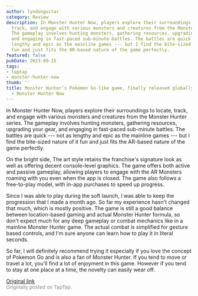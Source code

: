 ```yaml
---
author: lyndonguitar
category: Review
description: In Monster Hunter Now, players explore their surroundings to locate,
  track, and engage with various monsters and creatures from the Monster Hunter series.
  The gameplay involves hunting monsters, gathering resources, upgrading your gear,
  and engaging in fast-paced sub-minute battles. The battles are quick --- not as
  lengthy and epic as the mainline games --- but I find the bite-sized nature of it
  fun and just fits the AR-based nature of the game perfectly.
featured: false
pubDate: 2023-09-15
tags:
- taptap
- monster-hunter-now
thumb: ''
title: Monster Hunter’s Pokemon Go-like game, finally released globally! | Impressions
  - Monster Hunter Now
---
```


In Monster Hunter Now, players explore their surroundings to locate, track, and engage with various monsters and creatures from the Monster Hunter series. The gameplay involves hunting monsters, gathering resources, upgrading your gear, and engaging in fast-paced sub-minute battles. The battles are quick --- not as lengthy and epic as the mainline games --- but I find the bite-sized nature of it fun and just fits the AR-based nature of the game perfectly.

On the bright side, The art style retains the franchise's signature look as well as offering decent console-level graphics. The game offers both active and passive gameplay, allowing players to engage with the AR Monsters roaming with you even when the app is closed. The game also follows a free-to-play model, with in-app purchases to speed up progress.

Since I was able to play during the soft launch, I was able to keep the progression that I made a month ago. So far my experience hasn't changed that much, which is mostly positive.  The game is still a good balance between location-based gaming and actual Monster Hunter formula, so don't expect much for any deep gameplay or combat mechanics like in a mainline Monster Hunter game. The actual combat is simplified for gesture based controls, and I'm sure anyone can learn how to play it in literal seconds.

So far, I will definitely recommend trying it especially if you love the concept of Pokemon Go and is also a fan of Monster Hunter. If you tend to move or travel a lot, you'll find a lot of enjoyment in this game. However if you tend to stay at one place at a time, the novelty can easily wear off.

[Original link](https://www.taptap.io/post/6285862)<br><span style="font-size: 0.95em; color: #888;">Originally posted on TapTap.</span>